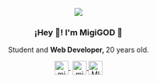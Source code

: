 
<p align="center" width="500">
   <img align="center" src="https://user-images.githubusercontent.com/61064966/150583530-bcff16e2-e699-4396-8ec2-baa7f5e39cab.gif" />
<h3 align="center">¡Hey 👋! I'm MigiGOD 🥇</h3>
</p>

<p align="center">Student and <strong>Web Developer, </strong> 20 years old.<br /></p>

<p align="center">
   <a href="https://www.twitch.tv/migitmon" target="blank" style='margin-right:4px'>
    <img align="center" src="https://cdn.jsdelivr.net/npm/simple-icons@3.0.1/icons/twitch.svg" alt="migitmon" height="28px" width="28px" />
  </a>
  <a href="https://instagram.com/migitapia" target="blank">
    <img align="center" src="https://cdn.jsdelivr.net/npm/simple-icons@3.0.1/icons/instagram.svg" alt="migitapia" height="28px" width="28px" />
  </a>
  <a href="https://twitter.com/MIGITMONx" target="blank">
    <img align="center" src="https://cdn.jsdelivr.net/npm/simple-icons@3.0.1/icons/twitter.svg" alt="MIGITMONx" height="28px" width="28px" />
  </a>
</p>
<!--
**Migizito/Migizito** is a ✨ _special_ ✨ repository because its `README.md` (this file) appears on your GitHub profile.

Here are some ideas to get you started:

- 🔭 I’m currently working on ...
- 🌱 I’m currently learning ...
- 👯 I’m looking to collaborate on ...
- 🤔 I’m looking for help with ...
- 💬 Ask me about ...
- 📫 How to reach me: ...
- 😄 Pronouns: ...
- ⚡ Fun fact: ...
-->
